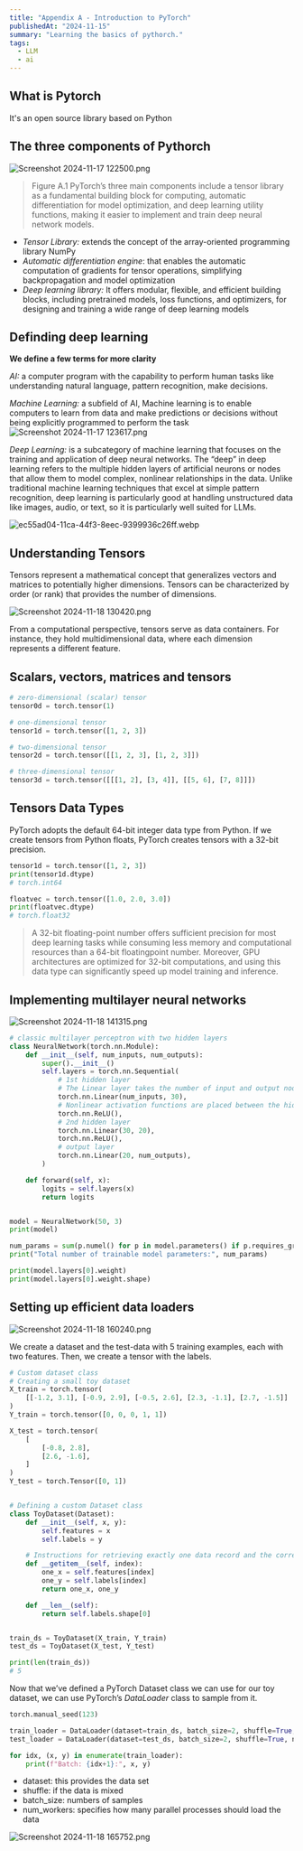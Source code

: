 ```yaml
---
title: "Appendix A - Introduction to PyTorch"
publishedAt: "2024-11-15"
summary: "Learning the basics of pythorch."
tags:
  - LLM
  - ai
---
```


## What is Pytorch

It's an open source library based on Python

## The three components of Pythorch

![Screenshot 2024-11-17 122500.png](https://collected-notes.s3.us-west-2.amazonaws.com/uploads/28846/e527db7d-a441-40ad-8148-83ab625093a1)

> Figure A.1 PyTorch’s three main components include a tensor library as
> a fundamental building block for computing, automatic differentiation for
> model optimization, and deep learning utility functions, making it easier to
> implement and train deep neural network models.

- _Tensor Library:_ extends the concept of the array-oriented programming library NumPy
- _Automatic differentiation engine_: that enables the automatic computation of gradients for tensor operations, simplifying backpropagation and model optimization
- _Deep learning library:_ It offers modular, flexible, and efficient building blocks, including pretrained models, loss functions, and optimizers, for designing and training a wide range of deep learning models

## Definding deep learning

**We define a few terms for more clarity**

_AI:_ a computer program with the capability to perform human tasks like understanding natural
language, pattern recognition, make decisions.

_Machine Learning:_ a subfield of AI, Machine learning is to enable computers to learn from data and make predictions or decisions
without being explicitly programmed to perform the task
![Screenshot 2024-11-17 123617.png](https://collected-notes.s3.us-west-2.amazonaws.com/uploads/28846/979a9f76-0b29-4c08-b1c4-8f90d865fefb)

_Deep Learning:_ is a subcategory of machine learning that focuses on the training and
application of deep neural networks. The “deep” in deep learning refers to the multiple hidden layers of artificial neurons or nodes that allow them to model complex, nonlinear relationships
in the data. Unlike traditional machine learning techniques that excel at simple pattern recognition, deep learning is particularly good at handling unstructured data like images, audio, or text, so it is particularly well suited for LLMs.

![ec55ad04-11ca-44f3-8eec-9399936c26ff.webp](https://collected-notes.s3.us-west-2.amazonaws.com/uploads/28846/2dd6c9d4-9f60-4093-837f-a405afdb9d55)

## Understanding Tensors

Tensors represent a mathematical concept that generalizes vectors and matrices to potentially higher dimensions.
Tensors can be characterized by order (or rank) that provides the number of dimensions.

![Screenshot 2024-11-18 130420.png](https://collected-notes.s3.us-west-2.amazonaws.com/uploads/28846/50dea009-2c1e-43a3-a813-d71e41382d21)

From a computational perspective, tensors serve as data containers. For instance, they
hold multidimensional data, where each dimension represents a different feature.

## Scalars, vectors, matrices and tensors

```python
# zero-dimensional (scalar) tensor
tensor0d = torch.tensor(1)

# one-dimensional tensor
tensor1d = torch.tensor([1, 2, 3])

# two-dimensional tensor
tensor2d = torch.tensor([[1, 2, 3], [1, 2, 3]])

# three-dimensional tensor
tensor3d = torch.tensor([[[1, 2], [3, 4]], [[5, 6], [7, 8]]])
```

## Tensors Data Types

PyTorch adopts the default 64-bit integer data type from Python. If we create tensors from Python floats, PyTorch creates tensors with a 32-bit precision.

```python
tensor1d = torch.tensor([1, 2, 3])
print(tensor1d.dtype)
# torch.int64

floatvec = torch.tensor([1.0, 2.0, 3.0])
print(floatvec.dtype)
# torch.float32
```

> A 32-bit floating-point number offers sufficient precision for most deep learning
> tasks while consuming less memory and computational resources than a 64-bit floatingpoint number. Moreover, GPU architectures are optimized for 32-bit computations, and
> using this data type can significantly speed up model training and inference.

## Implementing multilayer neural networks

![Screenshot 2024-11-18 141315.png](https://collected-notes.s3.us-west-2.amazonaws.com/uploads/28846/a20bc460-1935-4317-91aa-d9d5a5487d37)

```python
# classic multilayer perceptron with two hidden layers
class NeuralNetwork(torch.nn.Module):
    def __init__(self, num_inputs, num_outputs):
        super().__init__()
        self.layers = torch.nn.Sequential(
            # 1st hidden layer
            # The Linear layer takes the number of input and output nodes as arguments.
            torch.nn.Linear(num_inputs, 30),
            # Nonlinear activation functions are placed between the hidden layers.
            torch.nn.ReLU(),
            # 2nd hidden layer
            torch.nn.Linear(30, 20),
            torch.nn.ReLU(),
            # output layer
            torch.nn.Linear(20, num_outputs),
        )

    def forward(self, x):
        logits = self.layers(x)
        return logits


model = NeuralNetwork(50, 3)
print(model)

num_params = sum(p.numel() for p in model.parameters() if p.requires_grad)
print("Total number of trainable model parameters:", num_params)

print(model.layers[0].weight)
print(model.layers[0].weight.shape)
```

## Setting up efficient data loaders

![Screenshot 2024-11-18 160240.png](https://collected-notes.s3.us-west-2.amazonaws.com/uploads/28846/5dc8e284-fbd5-41b2-9716-045bf632ec8d)

We create a dataset and the test-data with 5 training examples, each with two features. Then, we create a tensor with the labels.

```python
# Custom dataset class
# Creating a small toy dataset
X_train = torch.tensor(
    [[-1.2, 3.1], [-0.9, 2.9], [-0.5, 2.6], [2.3, -1.1], [2.7, -1.5]]
)
Y_train = torch.tensor([0, 0, 0, 1, 1])

X_test = torch.tensor(
    [
        [-0.8, 2.8],
        [2.6, -1.6],
    ]
)
Y_test = torch.Tensor([0, 1])


# Defining a custom Dataset class
class ToyDataset(Dataset):
    def __init__(self, x, y):
        self.features = x
        self.labels = y

    # Instructions for retrieving exactly one data record and the corresponding label
    def __getitem__(self, index):
        one_x = self.features[index]
        one_y = self.labels[index]
        return one_x, one_y

    def __len__(self):
        return self.labels.shape[0]


train_ds = ToyDataset(X_train, Y_train)
test_ds = ToyDataset(X_test, Y_test)

print(len(train_ds))
# 5
```

Now that we’ve defined a PyTorch Dataset class we can use for our toy dataset, we can
use PyTorch’s _DataLoader_ class to sample from it.

```python
torch.manual_seed(123)

train_loader = DataLoader(dataset=train_ds, batch_size=2, shuffle=True, num_workers=0)
test_loader = DataLoader(dataset=test_ds, batch_size=2, shuffle=True, num_workers=0)

for idx, (x, y) in enumerate(train_loader):
    print(f"Batch: {idx+1}:", x, y)

```

- dataset: this provides the data set
- shuffle: if the data is mixed
- batch_size: numbers of samples
- num_workers: specifies how many parallel processes should load the data

![Screenshot 2024-11-18 165752.png](https://collected-notes.s3.us-west-2.amazonaws.com/uploads/28846/dcde0d92-28ab-4e83-8f0f-7ec4d20ddd33)
